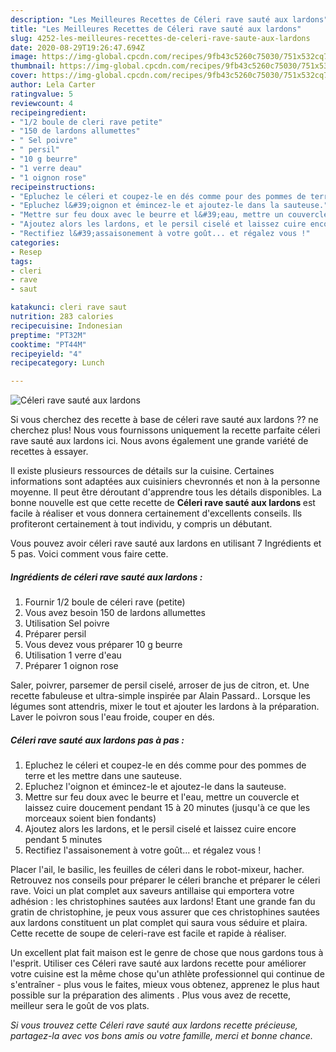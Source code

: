 ```yaml
---
description: "Les Meilleures Recettes de Céleri rave sauté aux lardons"
title: "Les Meilleures Recettes de Céleri rave sauté aux lardons"
slug: 4252-les-meilleures-recettes-de-celeri-rave-saute-aux-lardons
date: 2020-08-29T19:26:47.694Z
image: https://img-global.cpcdn.com/recipes/9fb43c5260c75030/751x532cq70/celeri-rave-saute-aux-lardons-photo-principale-de-la-recette.jpg
thumbnail: https://img-global.cpcdn.com/recipes/9fb43c5260c75030/751x532cq70/celeri-rave-saute-aux-lardons-photo-principale-de-la-recette.jpg
cover: https://img-global.cpcdn.com/recipes/9fb43c5260c75030/751x532cq70/celeri-rave-saute-aux-lardons-photo-principale-de-la-recette.jpg
author: Lela Carter
ratingvalue: 5
reviewcount: 4
recipeingredient:
- "1/2 boule de cleri rave petite"
- "150 de lardons allumettes"
- " Sel poivre"
- " persil"
- "10 g beurre"
- "1 verre deau"
- "1 oignon rose"
recipeinstructions:
- "Epluchez le céleri et coupez-le en dés comme pour des pommes de terre et les mettre dans une sauteuse."
- "Epluchez l&#39;oignon et émincez-le et ajoutez-le dans la sauteuse."
- "Mettre sur feu doux avec le beurre et l&#39;eau, mettre un couvercle et laissez cuire doucement pendant 15 à 20 minutes (jusqu&#39;à ce que les morceaux soient bien fondants)"
- "Ajoutez alors les lardons, et le persil ciselé et laissez cuire encore pendant 5 minutes"
- "Rectifiez l&#39;assaisonement à votre goût... et régalez vous !"
categories:
- Resep
tags:
- cleri
- rave
- saut

katakunci: cleri rave saut 
nutrition: 283 calories
recipecuisine: Indonesian
preptime: "PT32M"
cooktime: "PT44M"
recipeyield: "4"
recipecategory: Lunch

---
```



![Céleri rave sauté aux lardons](https://img-global.cpcdn.com/recipes/9fb43c5260c75030/751x532cq70/celeri-rave-saute-aux-lardons-photo-principale-de-la-recette.jpg)

Si vous cherchez des recette à base de céleri rave sauté aux lardons ?? ne cherchez plus! Nous vous fournissons uniquement la recette parfaite céleri rave sauté aux lardons ici. Nous avons également une grande variété de recettes à essayer.

Il existe plusieurs ressources de détails sur la cuisine. Certaines informations sont adaptées aux cuisiniers chevronnés et non à la personne moyenne. Il peut être déroutant d'apprendre tous les détails disponibles. La bonne nouvelle est que cette recette de <strong> Céleri rave sauté aux lardons </strong> est facile à réaliser et vous donnera certainement d'excellents conseils. Ils profiteront certainement à tout individu, y compris un débutant.

<!--inarticleads1-->

Vous pouvez avoir céleri rave sauté aux lardons en utilisant 7 Ingrédients et 5 pas. Voici comment vous faire cette.

##### Ingrédients de céleri rave sauté aux lardons :

1. Fournir 1/2 boule de céleri rave (petite)
1. Vous avez besoin 150 de lardons allumettes
1. Utilisation  Sel poivre
1. Préparer  persil
1. Vous devez vous préparer 10 g beurre
1. Utilisation 1 verre d&#39;eau
1. Préparer 1 oignon rose


Saler, poivrer, parsemer de persil ciselé, arroser de jus de citron, et. Une recette fabuleuse et ultra-simple inspirée par Alain Passard.. Lorsque les légumes sont attendris, mixer le tout et ajouter les lardons à la préparation. Laver le poivron sous l&#39;eau froide, couper en dés. 

<!--inarticleads2-->

##### Céleri rave sauté aux lardons pas à pas :

1. Epluchez le céleri et coupez-le en dés comme pour des pommes de terre et les mettre dans une sauteuse.
1. Epluchez l&#39;oignon et émincez-le et ajoutez-le dans la sauteuse.
1. Mettre sur feu doux avec le beurre et l&#39;eau, mettre un couvercle et laissez cuire doucement pendant 15 à 20 minutes (jusqu&#39;à ce que les morceaux soient bien fondants)
1. Ajoutez alors les lardons, et le persil ciselé et laissez cuire encore pendant 5 minutes
1. Rectifiez l&#39;assaisonement à votre goût... et régalez vous !


Placer l&#39;ail, le basilic, les feuilles de céleri dans le robot-mixeur, hacher. Retrouvez nos conseils pour préparer le céleri branche et préparer le céleri rave. Voici un plat complet aux saveurs antillaise qui emportera votre adhésion : les christophines sautées aux lardons! Etant une grande fan du gratin de christophine, je peux vous assurer que ces christophines sautées aux lardons constituent un plat complet qui saura vous séduire et plaira. Cette recette de soupe de celeri-rave est facile et rapide à réaliser. 

<!--inarticleads1-->

<p>
Un excellent plat fait maison est le genre de chose que nous gardons tous à l'esprit. Utiliser ces Céleri rave sauté aux lardons recette pour améliorer votre cuisine est la même chose qu'un athlète professionnel qui continue de s'entraîner - plus vous le faites, mieux vous obtenez, apprenez le plus haut possible sur la préparation des aliments . Plus vous avez de recette, meilleur sera le goût de vos plats.
</p>

<p>
<i>Si vous trouvez cette Céleri rave sauté aux lardons recette précieuse, partagez-la avec vos bons amis ou votre famille, merci et bonne chance.</i>
</p>
